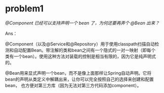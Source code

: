 # problem1
*@Component 已经可以支持声明一个 bean 了，为何还要再弄个 @Bean 出来？*

Ans：

@Component（以及@Service和@Repository）用于使用classpath扫描自动检测和自动配置Bean。带注解的类和bean之间有一个隐式的一对一映射（即每个
类有一个bean）。使用这种方法对装载的控制是相当有限的，因为它是纯声明式的。

@Bean用来显式声明一个bean，而不是像上面那样让Spring自动声明。它将bean的声明从类定义中解耦出来，让你可以完全按照自己的选择来创建和配置bean，
也方便对第三方库（因为无法对第三方代码添加component）。
